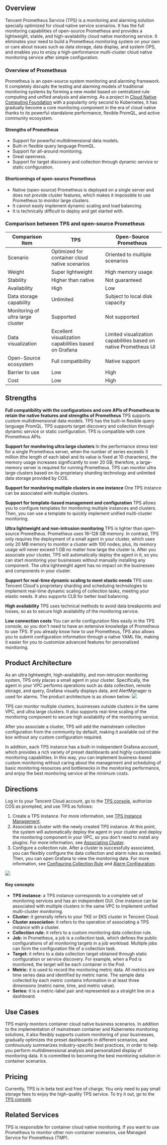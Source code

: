 ## Overview

Tencent Prometheus Service (TPS) is a monitoring and alarming solution specially optimized for cloud native service scenarios. It has the full monitoring capabilities of open-source Prometheus and provides a lightweight, stable, and high-availability cloud native monitoring service. It eliminates your need to build a Prometheus monitoring system on your own or care about issues such as data storage, data display, and system OPS, and enables you to enjoy a high-performance multi-cluster cloud native monitoring service after simple configuration.

### Overview of Prometheus

Prometheus is an open-source system monitoring and alarming framework. It completely disrupts the testing and alarming models of traditional monitoring systems by forming a new model based on centralized rule computing and unified analysis and alarming. As a project in [Cloud Native Computing Foundation](https://www.cncf.io/) with a popularity only second to Kubernetes, it has gradually become a core monitoring component in the era of cloud native thanks to its powerful standalone performance, flexible PromQL, and active community ecosystem.

#### Strengths of Prometheus

- Support for powerful multidimensional data models.
- Built-in flexible query language PromQL.
- Support for all-around monitoring.
- Great openness.
- Support for target discovery and collection through dynamic service or static configuration.

#### Shortcomings of open-source Prometheus

- Native (open-source) Prometheus is deployed on a single server and does not provide cluster features, which makes it impossible to use Prometheus to monitor large clusters.
- It cannot easily implement dynamic scaling and load balancing.
- It is technically difficult to deploy and get started with.


### Comparison between TPS and open-source Prometheus

| Comparison Item       | TPS                        | Open-Source Prometheus                     |
| ------------ | --------------------------------- | ----------------------------------- |
| Scenario         | Optimized for container cloud native scenarios            | Oriented to multiple scenarios                        |
| Weight         | Super lightweight                          | High memory usage                          |
| Stability       | Higher than native                          | Not guaranteed                            |
| Availability       | High                                | Low                                  |
| Data storage capability | Unlimited                            | Subject to local disk capacity                      |
| Monitoring of ultra large cluster | Supported                              | Not supported                              |
| Data visualization   | Excellent visualization capabilities based on Grafana | Limited visualization capabilities based on native Prometheus UI |
| Open-Source ecosystem     | Full compatibility                          | Native support                            |
| Barrier to use     | Low                                | High                                  |
| Cost         | Low                                | High                                  |

## Strengths


**Full compatibility with the configurations and core APIs of Prometheus to retain the native features and strengths of Prometheus**
TPS supports custom multidimensional data models.
TPS has the built-in flexible query language PromQL.
TPS supports target discovery and collection through dynamic service or static configuration.
TPS is compatible with core Prometheus APIs.

**Support for monitoring ultra large clusters**
In the performance stress test for a single Prometheus server, when the number of series exceeds 3 million (the length of each label and its value is fixed at 10 characters), the memory usage increases significantly to over 20 GB; therefore, a large-memory server is required for running Prometheus.
TPS can monitor ultra large clusters based on its proprietary sharding technology and unlimited data storage provided by COS.

**Support for monitoring multiple clusters in one instance**
One TPS instance can be associated with multiple clusters.

**Support for template-based management and configuration**
TPS allows you to configure templates for monitoring multiple instances and clusters. Then, you can use a template to quickly implement unified multi-cluster monitoring.

**Ultra lightweight and non-intrusion monitoring**
TPS is lighter than open-source Prometheus. Prometheus uses 16–128 GB memory. In contrast, TPS only requires the deployment of a small agent in your cluster, which uses only 20 MB memory to monitor a cluster with 100 nodes; plus, its memory usage will never exceed 1 GB no matter how large the cluster is.
After you associate your cluster, TPS will automatically deploy the agent in it, so you can start monitoring your businesses without manually installing any component. The ultra lightweight agent has no impact on the businesses and components in your cluster.

**Support for real-time dynamic scaling to meet elastic needs**
TPS uses Tencent Cloud's proprietary sharding and scheduling technologies to implement real-time dynamic scaling of collection tasks, meeting your elastic needs. It also supports CLB for better load balancing.

**High availability**
TPS uses technical methods to avoid data breakpoints and losses, so as to secure high availability of the monitoring service.

**Low connection costs**
You can write configuration files easily in the TPS console, so you don't need to have an extensive knowledge of Prometheus to use TPS. If you already know how to use Prometheus, TPS also allows you to submit configuration information through a native YAML file, making it easier for you to customize advanced features for personalized monitoring.






## Product Architecture

As an ultra lightweight, high-availability, and non-intrusion monitoring system, TPS only places a small agent in your cluster. Specifically, the agent in your VPC performs operations such as data collection, remote storage, and query, Grafana visually displays data, and AlertManager is used for alarms. The product architecture is as shown below:
![](https://qcloudimg.tencent-cloud.cn/raw/601d86521b2a5f71d9a0b6859dfc8541.png)


TPS can monitor multiple clusters, businesses outside clusters in the same VPC, and ultra large clusters. It also supports real-time scaling of the monitoring component to secure high availability of the monitoring service.

After you associate a cluster, TPS will add the mainstream collection configuration from the community by default, making it available out of the box without any custom configuration required.

In addition, each TPS instance has a built-in independent Grafana account, which provides a rich variety of preset dashboards and highly customizable monitoring capabilities. In this way, you can implement business-based custom monitoring without caring about the management and scheduling of basic monitoring resources and bottlenecks in the monitoring performance, and enjoy the best monitoring service at the minimum costs.

## Directions

Log in to your Tencent Cloud account, go to the [TPS console](https://console.cloud.tencent.com/tke2/prometheus/list?rid=8), authorize COS as prompted, and use TPS as follows:
1. Create a TPS instance. For more information, see [TPS Instance Management](https://intl.cloud.tencent.com/document/product/457/38824).
2. Associate a cluster with the newly created TPS instance. At this point, the system will automatically deploy the agent in your cluster and deploy the monitoring component in your VPC, so you don't need to install any plugins. For more information, see [Associating Cluster](https://intl.cloud.tencent.com/document/product/457/38825).
3. Configure a collection rule. After a cluster is successfully associated, you can flexibly configure the data collection and alarm rules as needed. Then, you can open Grafana to view the monitoring data. For more information, see [Configuring Collection Rule](https://intl.cloud.tencent.com/document/product/457/38826) and [Alarm Configuration](https://intl.cloud.tencent.com/document/product/457/38828).

![](https://qcloudimg.tencent-cloud.cn/raw/ae4061d92ddf45da9ad72ef5e7a4767e.png)

#### Key concepts

- **TPS instance**: a TPS instance corresponds to a complete set of monitoring services and has an independent GUI. One instance can be associated with multiple clusters in the same VPC to implement unified multi-cluster monitoring.
- **Cluster:** it generally refers to your TKE or EKS cluster in Tencent Cloud.
- **Cluster association**: it refers to the operation of associating a TPS instance with a cluster.
- **Collection rule:** it refers to a custom monitoring data collection rule.
- **Job:** in Prometheus, a job is a collection task, which defines the public configurations of all monitoring targets in a job workload. Multiple jobs can form the configuration file of a collection task.
- **Target:** it refers to a data collection target obtained through static configuration or service discovery. For example, when a Pod is monitored, the target will be each container in the Pod.
- **Metric:** it is used to record the monitoring metric data. All metrics are time series data and identified by metric name. The sample data collected by each metric contains information in at least three dimensions (metric name, time, and metric value).
- **Series:** it is a metric-label pair and represented as a straight line on a dashboard.

## Use Cases

TPS mainly monitors container cloud native business scenarios. In addition to the implementation of mainstream container and Kubernetes monitoring solutions, it also flexibly supports custom monitoring of your businesses, gradually optimizes the preset dashboards in different scenarios, and continuously summarizes industry-specific best practices, in order to help you perform multidimensional analysis and personalized display of monitoring data. It is committed to becoming the best monitoring solution in container scenarios.


## Pricing

Currently, TPS is in beta test and free of charge. You only need to pay small storage fees to enjoy the high-quality TPS service. To try it out, go to the [TPS console](https://console.cloud.tencent.com/tke2/prometheus/list?rid=8).



## Related Services

TPS is responsible for container cloud native monitoring. If you want to use Prometheus to monitor other non-container scenarios, use Managed Service for Prometheus (TMP).
